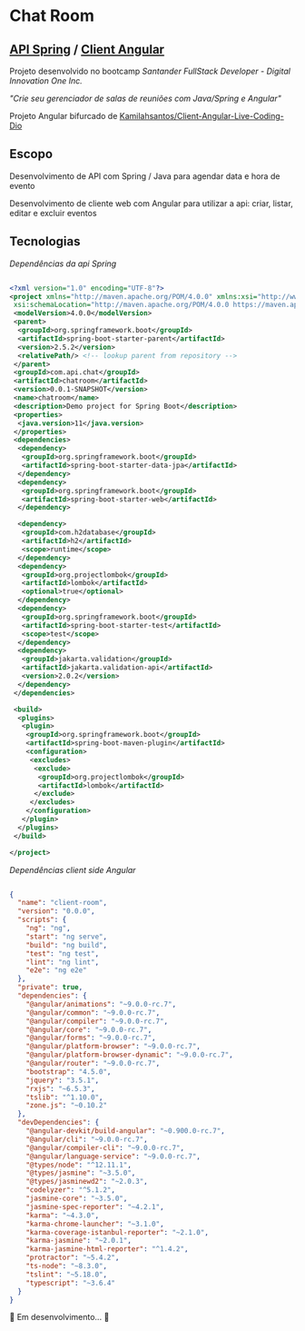 # Chat Room

## [API Spring](https://github.com/NeiTDutra/dio-apiSpring-clientAngular/tree/master/Api-Spring/chatroom) / [Client Angular](https://github.com/NeiTDutra/dio-apiSpring-clientAngular/tree/master/Client-Angular)

Projeto desenvolvido no bootcamp *Santander FullStack Developer - Digital Innovation One Inc.*

*"Crie seu gerenciador de salas de reuniões com Java/Spring e Angular"*

Projeto Angular bifurcado de [Kamilahsantos/Client-Angular-Live-Coding-Dio](https://github.com/Kamilahsantos/Client-Angular-Live-Coding-Dio)

## Escopo

Desenvolvimento de API com Spring / Java para agendar data e hora de evento

Desenvolvimento de cliente web com Angular para utilizar a api: criar, listar, editar e excluir eventos

## Tecnologias

*Dependências da api Spring*

```xml

<?xml version="1.0" encoding="UTF-8"?>
<project xmlns="http://maven.apache.org/POM/4.0.0" xmlns:xsi="http://www.w3.org/2001/XMLSchema-instance"
 xsi:schemaLocation="http://maven.apache.org/POM/4.0.0 https://maven.apache.org/xsd/maven-4.0.0.xsd">
 <modelVersion>4.0.0</modelVersion>
 <parent>
  <groupId>org.springframework.boot</groupId>
  <artifactId>spring-boot-starter-parent</artifactId>
  <version>2.5.2</version>
  <relativePath/> <!-- lookup parent from repository -->
 </parent>
 <groupId>com.api.chat</groupId>
 <artifactId>chatroom</artifactId>
 <version>0.0.1-SNAPSHOT</version>
 <name>chatroom</name>
 <description>Demo project for Spring Boot</description>
 <properties>
  <java.version>11</java.version>
 </properties>
 <dependencies>
  <dependency>
   <groupId>org.springframework.boot</groupId>
   <artifactId>spring-boot-starter-data-jpa</artifactId>
  </dependency>
  <dependency>
   <groupId>org.springframework.boot</groupId>
   <artifactId>spring-boot-starter-web</artifactId>
  </dependency>

  <dependency>
   <groupId>com.h2database</groupId>
   <artifactId>h2</artifactId>
   <scope>runtime</scope>
  </dependency>
  <dependency>
   <groupId>org.projectlombok</groupId>
   <artifactId>lombok</artifactId>
   <optional>true</optional>
  </dependency>
  <dependency>
   <groupId>org.springframework.boot</groupId>
   <artifactId>spring-boot-starter-test</artifactId>
   <scope>test</scope>
  </dependency>
  <dependency>
   <groupId>jakarta.validation</groupId>
   <artifactId>jakarta.validation-api</artifactId>
   <version>2.0.2</version>
  </dependency>
 </dependencies>

 <build>
  <plugins>
   <plugin>
    <groupId>org.springframework.boot</groupId>
    <artifactId>spring-boot-maven-plugin</artifactId>
    <configuration>
     <excludes>
      <exclude>
       <groupId>org.projectlombok</groupId>
       <artifactId>lombok</artifactId>
      </exclude>
     </excludes>
    </configuration>
   </plugin>
  </plugins>
 </build>

</project>

```

*Dependências client side Angular*

```json

{
  "name": "client-room",
  "version": "0.0.0",
  "scripts": {
    "ng": "ng",
    "start": "ng serve",
    "build": "ng build",
    "test": "ng test",
    "lint": "ng lint",
    "e2e": "ng e2e"
  },
  "private": true,
  "dependencies": {
    "@angular/animations": "~9.0.0-rc.7",
    "@angular/common": "~9.0.0-rc.7",
    "@angular/compiler": "~9.0.0-rc.7",
    "@angular/core": "~9.0.0-rc.7",
    "@angular/forms": "~9.0.0-rc.7",
    "@angular/platform-browser": "~9.0.0-rc.7",
    "@angular/platform-browser-dynamic": "~9.0.0-rc.7",
    "@angular/router": "~9.0.0-rc.7",
    "bootstrap": "4.5.0",
    "jquery": "3.5.1",
    "rxjs": "~6.5.3",
    "tslib": "^1.10.0",
    "zone.js": "~0.10.2"
  },
  "devDependencies": {
    "@angular-devkit/build-angular": "~0.900.0-rc.7",
    "@angular/cli": "~9.0.0-rc.7",
    "@angular/compiler-cli": "~9.0.0-rc.7",
    "@angular/language-service": "~9.0.0-rc.7",
    "@types/node": "^12.11.1",
    "@types/jasmine": "~3.5.0",
    "@types/jasminewd2": "~2.0.3",
    "codelyzer": "^5.1.2",
    "jasmine-core": "~3.5.0",
    "jasmine-spec-reporter": "~4.2.1",
    "karma": "~4.3.0",
    "karma-chrome-launcher": "~3.1.0",
    "karma-coverage-istanbul-reporter": "~2.1.0",
    "karma-jasmine": "~2.0.1",
    "karma-jasmine-html-reporter": "^1.4.2",
    "protractor": "~5.4.2",
    "ts-node": "~8.3.0",
    "tslint": "~5.18.0",
    "typescript": "~3.6.4"
  }
}

```

:construction: Em desenvolvimento... :construction:

